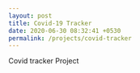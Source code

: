 ```yaml
---
layout: post
title: Covid-19 Tracker
date: 2020-06-30 08:32:41 +0530
permalink: /projects/covid-tracker
---
```



Covid tracker Project